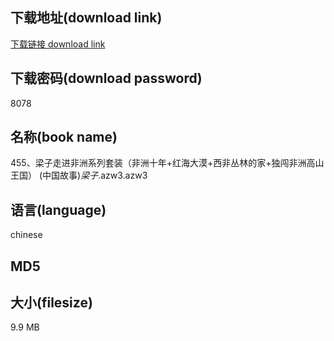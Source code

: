 ## 下载地址(download link)
[下载链接 download link](https://voluble-croquembouche-d321dc.netlify.app/?s=455%E3%80%81%E6%A2%81%E5%AD%90%E8%B5%B0%E8%BF%9B%E9%9D%9E%E6%B4%B2%E7%B3%BB%E5%88%97%E5%A5%97%E8%A3%85%EF%BC%88%E9%9D%9E%E6%B4%B2%E5%8D%81%E5%B9%B4%2B%E7%BA%A2%E6%B5%B7%E5%A4%A7%E6%BC%A0%2B%E8%A5%BF%E9%9D%9E%E4%B8%9B%E6%9E%97%E7%9A%84%E5%AE%B6%2B%E7%8B%AC%E9%97%AF%E9%9D%9E%E6%B4%B2%E9%AB%98%E5%B1%B1%E7%8E%8B%E5%9B%BD%EF%BC%89+%28%E4%B8%AD%E5%9B%BD%E6%95%85%E4%BA%8B%29_%E6%A2%81%E5%AD%90_.azw3)

## 下载密码(download password)
8078

## 名称(book name)
455、梁子走进非洲系列套装（非洲十年+红海大漠+西非丛林的家+独闯非洲高山王国） (中国故事)_梁子_.azw3.azw3

## 语言(language)
chinese

## MD5


## 大小(filesize)
9.9 MB
